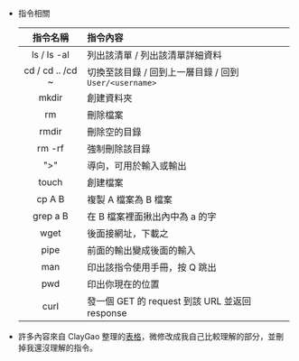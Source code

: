 - 指令相關

    |指令名稱|指令內容|
    |:------:|:------|
    |ls / ls -al|列出該清單 / 列出該清單詳細資料|
    |cd / cd .. /cd ~| 切換至該目錄 / 回到上一層目錄 / 回到 `User/<username>` |
    |mkdir <dir>| 創建資料夾|
    |rm <filename>|刪除檔案|
    |rmdir <dir> | 刪除空的目錄|
    |rm -rf <dir> |強制刪除該目錄 |
    | ">" | 導向，可用於輸入或輸出|
    |touch <filename> | 創建檔案|
    |cp A B| 複製 A 檔案為 B 檔案|
    |grep a B | 在 B 檔案裡面揪出內中為 a 的字|
    | wget <URL>| 後面接網址，下載之|
    | pipe | 前面的輸出變成後面的輸入|
    | man | 印出該指令使用手冊，按 Q 跳出|
    |pwd| 印出你現在的位置|
    |curl <URL>|發一個 GET 的 request 到該 URL 並返回 response|
  
- 許多內容來自 ClayGao 整理的[表格](https://github.com/Lidemy/mentor-program-3rd-ClayGao/blob/master/homeworks/week5/hw1.md)，微修改成我自己比較理解的部分，並刪掉我還沒理解的指令。
